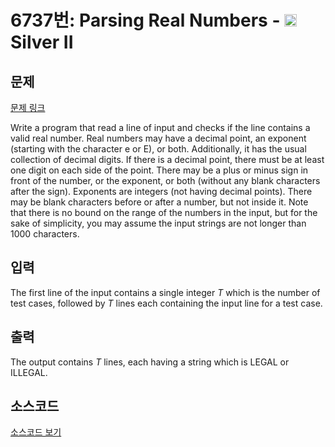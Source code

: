 # 6737번: Parsing Real Numbers - <img src="https://static.solved.ac/tier_small/9.svg" style="height:20px" /> Silver II

<!-- performance -->

<!-- 문제 제출 후 깃허브에 푸시를 했을 때 제출한 코드의 성능이 입력될 공간입니다.-->

<!-- end -->

## 문제

[문제 링크](https://boj.kr/6737)


<p>Write a program that read a line of input and checks if the line contains a valid real number. Real numbers may have a decimal point, an exponent (starting with the character e or E), or both. Additionally, it has the usual collection of decimal digits. If there is a decimal point, there must be at least one digit on each side of the point. There may be a plus or minus sign in front of the number, or the exponent, or both (without any blank characters after the sign). Exponents are integers (not having decimal points). There may be blank characters before or after a number, but not inside it. Note that there is no bound on the range of the numbers in the input, but for the sake of simplicity, you may assume the input strings are not longer than 1000 characters.</p>



## 입력


<p>The first line of the input contains a single integer <em>T</em> which is the number of test cases, followed by <em>T</em> lines each containing the input line for a test case.</p>



## 출력


<p>The output contains <em>T</em> lines, each having a string which is LEGAL or ILLEGAL.</p>



## 소스코드

[소스코드 보기](Main.java)